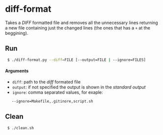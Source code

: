 # diff-format

Takes a _DIFF_ formatted file and removes all the unnecessary lines returning a new file containing just the changed lines (the ones that has a `+` at the beggining).

## Run

```bash
 $ ./diff-format.py --diff=FILE [--output=FILE | --ignore=FILES]
```

#### Arguments
- `diff`: path to the _diff_ formated file
- `output`: if not specified the output is shown in the _standard output_
- `ignore`: comma separated values, for exaple:
```bash
   --ignore=Makefile,.gitinore,script.sh
```

## Clean

```bash
 $ ./clean.sh
```

